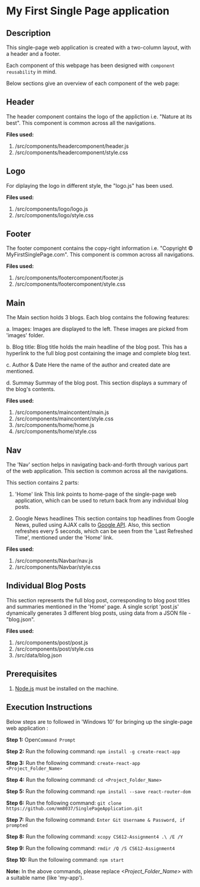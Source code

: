 # My First Single Page application



## Description

This single-page web application is created with a two-column layout, with a header and a footer.

Each component of this webpage has been designed with ```component reusability``` in mind.

Below sections give an overview of each component of the web page:


## Header

The header component contains the logo of the appliction i.e. "Nature at its best".
This component is common across all the navigations.

**Files used:**
1. /src/components/headercomponent/header.js
2. /src/components/headercomponent/style.css



## **Logo**
For diplaying the logo in different style, the "logo.js" has been used.

**Files used:**
1. /src/components/logo/logo.js
2. /src/components/logo/style.css



## Footer

The footer component contains the copy-right information i.e. "Copyright © MyFirstSinglePage.com".
This component is common across all navigations.

**Files used:**
1. /src/components/footercomponent/footer.js
2. /src/components/footercomponent/style.css



## Main

The Main section holds 3 blogs. Each blog contains the following features:

 a. Images:
    Images are displayed to the left.
    These images are picked from 'images' folder.
	
 b. Blog title:
    Blog title holds the main headline of the blog post.
    This has a hyperlink to the full blog post containing the image and complete blog text.
	
 c. Author & Date
    Here the name of the author and created date are mentioned.
 
 d. Summay
    Summay of the blog post. This section displays a summary of the blog's contents.

**Files used:**
1. /src/components/maincontent/main.js
2. /src/components/maincontent/style.css
3. /src/components/home/home.js
4. /src/components/home/style.css



## Nav

The 'Nav' section helps in navigating back-and-forth through various part of the web application.
This section is common across all the navigations.

This section contains 2 parts:

1. 'Home' link
    This link points to home-page of the single-page web application, which can be used to return back from any individual blog posts.

2. Google News headlines
   This section contains top headlines from Google News, pulled using AJAX calls to [Google API](https://newsapi.org/s/google-news-api).
   Also, this section refreshes every 5 seconds, which can be seen from the 'Last Refreshed Time', mentioned under the 'Home' link.

**Files used:**
1. /src/components/Navbar/nav.js
2. /src/components/Navbar/style.css



## Individual Blog Posts

This section represents the full blog post, corresponding to blog post titles and summaries mentioned in the 'Home' page.
A single script 'post.js' dynamically generates 3 different blog posts, using data from a JSON file - "blog.json".

**Files used:**
1. /src/components/post/post.js
2. /src/components/post/style.css
3. /src/data/blog.json



## Prerequisites

1. [Node.js](https://nodejs.org/en/download/) must be installed on the machine.



## Execution Instructions

Below steps are to followed in 'Windows 10' for bringing up the single-page web application :

**Step 1:**  Open```Command Prompt```

**Step 2:**  Run the following command: ```npm install -g create-react-app```

**Step 3:**  Run the following command: ```create-react-app <Project_Folder_Name>```

**Step 4:**  Run the following command: ```cd <Project_Folder_Name>```

**Step 5:**  Run the following command: ```npm install --save react-router-dom```

**Step 6:**  Run the following command: ```git clone https://github.com/mm8037/SinglePageApplication.git```

**Step 7:**  Run the following command: ```Enter Git Username & Password, if prompted```

**Step 8:**  Run the following command: ```xcopy CS612-Assignment4 .\ /E /Y```

**Step 9:**  Run the following command: ```rmdir /Q /S CS612-Assignment4```

**Step 10:** Run the following command: ```npm start```

**Note:** In the above commands, please replace *<Project_Folder_Name>* with a suitable name (like 'my-app').
